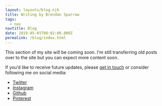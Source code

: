 ```yaml
---
layout: layouts/blog.njk
title: Writing by Brendan Sparrow
tags:
  - nav
navtitle: Blog
date: 2019-05-01T00:02:00.000Z
permalink: /blog/index.html
---
```


This section of my site will be coming soon. I'm still transferring old posts over to the site but you can expect more content soon.

If you&rsquo;d like to receive future updates, please [get in touch](/contact") or consider following me on social media:

<nav class="nav">
  <ul class="links">
  <li class="nav-item">
    <a class="site-link" href="https://www.twitter.com/brendansparrow" target="_blank" rel="me">Twitter</a>
  </li>
  <li class="nav-item">
    <a class="site-link" href="https://www.instagram.com/btsparrow" target="_blank" rel="me">Instagram</a>
  </li>
  <li class="nav-item">
    <a class="site-link" href="https://www.github.com/brendansparrow" target="_blank" rel="me">Github</a>
  </li>
  <li class="nav-item">
    <a class="site-link" href="https://www.pinterest.com/brendansparrow" target="_blank" rel="me">Pinterest</a>
  </li>
  </ul>
</nav>
